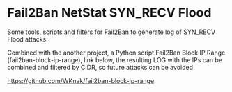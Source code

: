 # Fail2Ban NetStat SYN_RECV Flood

Some tools, scripts and filters for Fail2Ban to generate log of SYN_RECV Flood attacks.

Combined with the another project, a Python script Fail2Ban Block IP Range (fail2ban-block-ip-range), link below, the resulting LOG with the IPs can be combined and filtered by CIDR, so future attacks can be avoided
 
https://github.com/WKnak/fail2ban-block-ip-range

